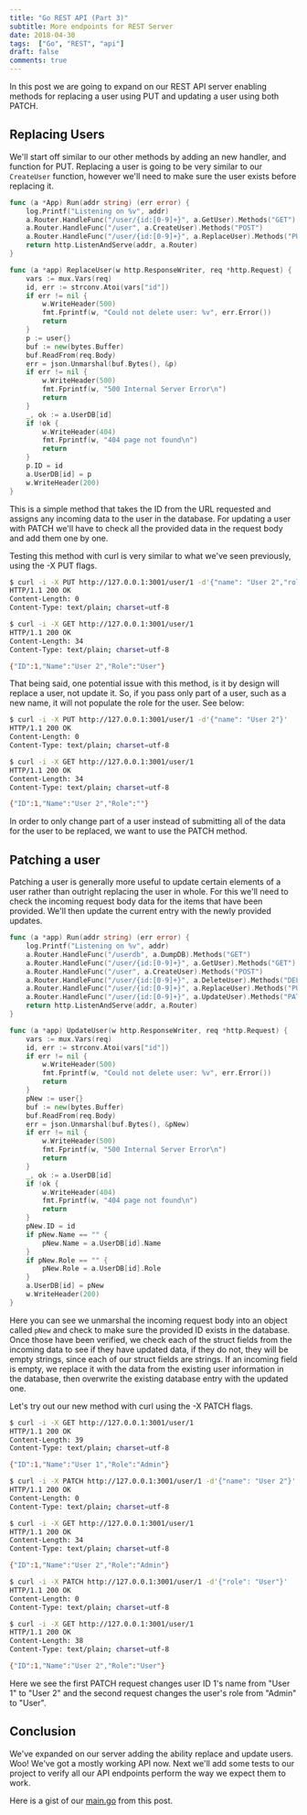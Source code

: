 ```yaml
---
title: "Go REST API (Part 3)"
subtitle: More endpoints for REST Server
date: 2018-04-30
tags:  ["Go", "REST", "api"]
draft: false
comments: true
---
```


In this post we are going to expand on our REST API server enabling methods for replacing a user using PUT and updating a user using both PATCH.
<!--more-->

## Replacing Users

We'll start off similar to our other methods by adding an new handler, and function for PUT. Replacing a user is going to be very similar to our `CreateUser` function, however we'll need to make sure the user exists before replacing it.

```go
func (a *App) Run(addr string) (err error) {
    log.Printf("Listening on %v", addr)
    a.Router.HandleFunc("/user/{id:[0-9]+}", a.GetUser).Methods("GET")
    a.Router.HandleFunc("/user", a.CreateUser).Methods("POST")
    a.Router.HandleFunc("/user/{id:[0-9]+}", a.ReplaceUser).Methods("PUT")
    return http.ListenAndServe(addr, a.Router)
}

func (a *app) ReplaceUser(w http.ResponseWriter, req *http.Request) {
    vars := mux.Vars(req)
    id, err := strconv.Atoi(vars["id"])
    if err != nil {
        w.WriteHeader(500)
        fmt.Fprintf(w, "Could not delete user: %v", err.Error())
        return
    }
    p := user{}
    buf := new(bytes.Buffer)
    buf.ReadFrom(req.Body)
    err = json.Unmarshal(buf.Bytes(), &p)
    if err != nil {
        w.WriteHeader(500)
        fmt.Fprintf(w, "500 Internal Server Error\n")
        return
    }
    _, ok := a.UserDB[id]
    if !ok {
        w.WriteHeader(404)
        fmt.Fprintf(w, "404 page not found\n")
        return
    }
    p.ID = id
    a.UserDB[id] = p
    w.WriteHeader(200)
}
```

This is a simple method that takes the ID from the URL requested and assigns any incoming data to the user in the database. For updating a user with PATCH we'll have to check all the provided data in the request body and add them one by one.

Testing this method with curl is very similar to what we've seen previously, using the -X PUT flags.

```bash
$ curl -i -X PUT http://127.0.0.1:3001/user/1 -d'{"name": "User 2","role":"User"}'
HTTP/1.1 200 OK
Content-Length: 0
Content-Type: text/plain; charset=utf-8

$ curl -i -X GET http://127.0.0.1:3001/user/1
HTTP/1.1 200 OK
Content-Length: 34
Content-Type: text/plain; charset=utf-8

{"ID":1,"Name":"User 2","Role":"User"}
```

That being said, one potential issue with this method, is it by design will replace a user, not update it. So, if you pass only part of a user, such as a new name, it will not populate the role for the user. See below:

```bash
$ curl -i -X PUT http://127.0.0.1:3001/user/1 -d'{"name": "User 2"}'
HTTP/1.1 200 OK
Content-Length: 0
Content-Type: text/plain; charset=utf-8

$ curl -i -X GET http://127.0.0.1:3001/user/1
HTTP/1.1 200 OK
Content-Length: 34
Content-Type: text/plain; charset=utf-8

{"ID":1,"Name":"User 2","Role":""}
```

In order to only change part of a user instead of submitting all of the data for the user to be replaced, we want to use the PATCH method.

## Patching a user

Patching a user is generally more useful to update certain elements of a user rather than outright replacing the user in whole. For this we'll need to check the incoming request body data for the items that have been provided. We'll then update the current entry with the newly provided updates.

```go
func (a *app) Run(addr string) (err error) {
    log.Printf("Listening on %v", addr)
    a.Router.HandleFunc("/userdb", a.DumpDB).Methods("GET")
    a.Router.HandleFunc("/user/{id:[0-9]+}", a.GetUser).Methods("GET")
    a.Router.HandleFunc("/user", a.CreateUser).Methods("POST")
    a.Router.HandleFunc("/user/{id:[0-9]+}", a.DeleteUser).Methods("DELETE")
    a.Router.HandleFunc("/user/{id:[0-9]+}", a.ReplaceUser).Methods("PUT")
    a.Router.HandleFunc("/user/{id:[0-9]+}", a.UpdateUser).Methods("PATCH")
    return http.ListenAndServe(addr, a.Router)
}

func (a *app) UpdateUser(w http.ResponseWriter, req *http.Request) {
    vars := mux.Vars(req)
    id, err := strconv.Atoi(vars["id"])
    if err != nil {
        w.WriteHeader(500)
        fmt.Fprintf(w, "Could not delete user: %v", err.Error())
        return
    }
    pNew := user{}
    buf := new(bytes.Buffer)
    buf.ReadFrom(req.Body)
    err = json.Unmarshal(buf.Bytes(), &pNew)
    if err != nil {
        w.WriteHeader(500)
        fmt.Fprintf(w, "500 Internal Server Error\n")
        return
    }
    _, ok := a.UserDB[id]
    if !ok {
        w.WriteHeader(404)
        fmt.Fprintf(w, "404 page not found\n")
        return
    }
    pNew.ID = id
    if pNew.Name == "" {
        pNew.Name = a.UserDB[id].Name
    }
    if pNew.Role == "" {
        pNew.Role = a.UserDB[id].Role
    }
    a.UserDB[id] = pNew
    w.WriteHeader(200)
}
```

Here you can see we unmarshal the incoming request body into an object called `pNew` and check to make sure the provided ID exists in the database. Once those have been verified, we check each of the struct fields from the incoming data to see if they have updated data, if they do not, they will be empty strings, since each of our struct fields are strings. If an incoming field is empty, we replace it with the data from the existing user information in the database, then overwrite the existing database entry with the updated one.

Let's try out our new method with curl using the -X PATCH flags.

```bash
$ curl -i -X GET http://127.0.0.1:3001/user/1
HTTP/1.1 200 OK
Content-Length: 39
Content-Type: text/plain; charset=utf-8

{"ID":1,"Name":"User 1","Role":"Admin"}

$ curl -i -X PATCH http://127.0.0.1:3001/user/1 -d'{"name": "User 2"}'
HTTP/1.1 200 OK
Content-Length: 0
Content-Type: text/plain; charset=utf-8

$ curl -i -X GET http://127.0.0.1:3001/user/1
HTTP/1.1 200 OK
Content-Length: 34
Content-Type: text/plain; charset=utf-8

{"ID":1,"Name":"User 2","Role":"Admin"}

$ curl -i -X PATCH http://127.0.0.1:3001/user/1 -d'{"role": "User"}'
HTTP/1.1 200 OK
Content-Length: 0
Content-Type: text/plain; charset=utf-8

$ curl -i -X GET http://127.0.0.1:3001/user/1
HTTP/1.1 200 OK
Content-Length: 38
Content-Type: text/plain; charset=utf-8

{"ID":1,"Name":"User 2","Role":"User"}
```

Here we see the first PATCH request changes user ID 1's name from "User 1" to "User 2" and the second request changes the user's role from "Admin" to "User".

## Conclusion

We've expanded on our server adding the ability replace and update users. Woo! We've got a mostly working API now. Next we'll add some tests to our project to verify all our API endpoints perform the way we expect them to work.

Here is a gist of our [main.go](https://gist.github.com/AarynSmith/2f09d3d2eace746e77e96c8f2ecf60c1#file-main-go) from this post.
